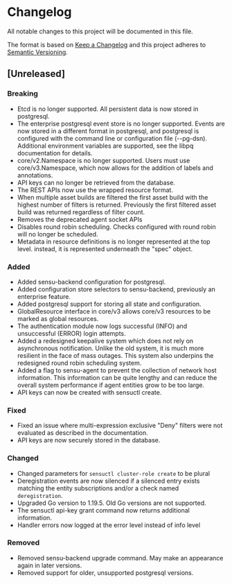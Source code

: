 # Changelog
All notable changes to this project will be documented in this file.

The format is based on [Keep a Changelog](http://keepachangelog.com/en/1.0.0/)
and this project adheres to [Semantic
Versioning](http://semver.org/spec/v2.0.0.html).

## [Unreleased]
### Breaking
- Etcd is no longer supported. All persistent data is now stored in postgresql.
- The enterprise postgresql event store is no longer supported. Events are now
  stored in a different format in postgresql, and postgresql is configured with
  the command line or configuration file (--pg-dsn). Additional environment
  variables are supported, see the libpq documentation for details.
- core/v2.Namespace is no longer supported. Users must use core/v3.Namespace,
which now allows for the addition of labels and annotations.
- API keys can no longer be retrieved from the database.
- The REST APIs now use the wrapped resource format.
- When multiple asset builds are filtered the first asset build with the highest
number of filters is returned. Previously the first filtered asset build was
returned regardless of filter count.
- Removes the deprecated agent socket APIs
- Disables round robin scheduling. Checks configured with round robin will
  no longer be scheduled.
- Metadata in resource definitions is no longer represented at the top level.
instead, it is represented underneath the "spec" object.

### Added
- Added sensu-backend configuration for postgresql.
- Added configuration store selectors to sensu-backend, previously an enterprise
  feature.
- Added postgresql support for storing all state and configuration.
- GlobalResource interface in core/v3 allows core/v3 resources to
  be marked as global resources.
- The authentication module now logs successful (INFO) and unsuccessful (ERROR)
  login attempts.
- Added a redesigned keepalive system which does not rely on asynchronous
  notification. Unlike the old system, it is much more resilient in the face of
  mass outages. This system also underpins the redesigned round robin scheduling
  system.
- Added a flag to sensu-agent to prevent the collection of network host
  information. This information can be quite lengthy and can reduce the overall
  system performance if agent entities grow to be too large.
- API keys can now be created with sensuctl create.

### Fixed
- Fixed an issue where multi-expression exclusive "Deny" filters were not
  evaluated as described in the documentation.
- API keys are now securely stored in the database.

### Changed
- Changed parameters for `sensuctl cluster-role create` to be plural
- Deregistration events are now silenced if a silenced entry exists matching the
entity subscriptions and/or a check named `deregistration`.
- Upgraded Go version to 1.19.5. Old Go versions are not supported.
- The sensuctl api-key grant command now returns additional information.
- Handler errors now logged at the error level instead of info level

### Removed
- Removed sensu-backend upgrade command. May make an appearance again in later versions.
- Removed support for older, unsupported postgresql versions.
